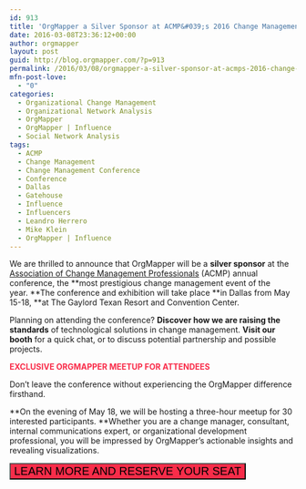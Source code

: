 ```yaml
---
id: 913
title: 'OrgMapper a Silver Sponsor at ACMP&#039;s 2016 Change Management Conference in Dallas &#124; 15-18 May, 2016'
date: 2016-03-08T23:36:12+00:00
author: orgmapper
layout: post
guid: http://blog.orgmapper.com/?p=913
permalink: /2016/03/08/orgmapper-a-silver-sponsor-at-acmps-2016-change-management-conference-in-dallas-15-18-may-2016/
mfn-post-love:
  - "0"
categories:
  - Organizational Change Management
  - Organizational Network Analysis
  - OrgMapper
  - OrgMapper | Influence
  - Social Network Analysis
tags:
  - ACMP
  - Change Management
  - Change Management Conference
  - Conference
  - Dallas
  - Gatehouse
  - Influence
  - Influencers
  - Leandro Herrero
  - Mike Klein
  - OrgMapper | Influence
---
```

We are thrilled to announce that OrgMapper will be a **silver sponsor** at the <a href="http://www.acmpconference.com/" target="_blank">Association of Change Management Professionals</a> (ACMP) annual conference, the **most prestigious change management event of the year. **The conference and exhibition will take place **in Dallas from May 15-18, **at The Gaylord Texan Resort and Convention Center.

Planning on attending the conference? **Discover how we are raising the standards** of technological solutions in change management. **Visit our booth** for a quick chat, or to discuss potential partnership and possible projects.

**<span style="color: #f92c49;">EXCLUSIVE ORGMAPPER MEETUP FOR ATTENDEES</span>**

Don&#8217;t leave the conference without experiencing the OrgMapper difference firsthand.
  
**On the evening of May 18, we will be hosting a three-hour meetup for 30 interested participants. **Whether you are a change manager, consultant, internal communications expert, or organizational development professional, you will be impressed by OrgMapper&#8217;s actionable insights and revealing visualizations.

<a href="http://orgmapper.com/orgmapper-meetup-acmp-2016-change-management-conference-dallas/" target="_blank"><button style="background-color: #f92c49;" type="button"><span style="font-size: 20px;">LEARN MORE AND RESERVE YOUR SEAT</span></button></a>